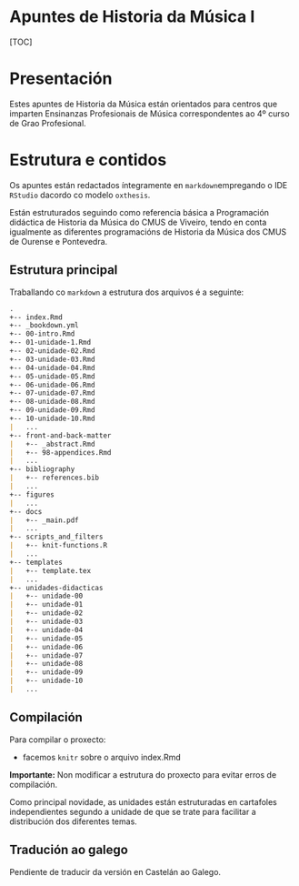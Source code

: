 # Apuntes de Historia da Música I

[TOC]

# Presentación

Estes apuntes de Historia da Música están orientados para centros que imparten Ensinanzas Profesionais de Música correspondentes ao 4º curso de Grao Profesional.

# Estrutura e contidos

Os apuntes están redactados íntegramente en `markdown`empregando o IDE `RStudio` dacordo co modelo `oxthesis`.

Están estruturados seguindo como referencia básica a Programación didáctica de Historia da Música do CMUS de Viveiro, tendo en conta igualmente as diferentes programacións de Historia da Música dos CMUS de Ourense e Pontevedra.

## Estrutura principal

Traballando co `markdown` a estrutura dos arquivos é a seguinte:

```markdown
.
+-- index.Rmd
+-- _bookdown.yml
+-- 00-intro.Rmd
+-- 01-unidade-1.Rmd
+-- 02-unidade-02.Rmd
+-- 03-unidade-03.Rmd
+-- 04-unidade-04.Rmd
+-- 05-unidade-05.Rmd
+-- 06-unidade-06.Rmd
+-- 07-unidade-07.Rmd
+-- 08-unidade-08.Rmd
+-- 09-unidade-09.Rmd
+-- 10-unidade-10.Rmd
|   ...
+-- front-and-back-matter
|   +-- _abstract.Rmd
|   +-- 98-appendices.Rmd
|   ...
+-- bibliography
|   +-- references.bib
|   ...
+-- figures
|   ...
+-- docs
|   +-- _main.pdf
|   ...
+-- scripts_and_filters
|   +-- knit-functions.R
|   ...
+-- templates
|   +-- template.tex
|   ...
+-- unidades-didacticas
|   +-- unidade-00
|   +-- unidade-01
|   +-- unidade-02
|   +-- unidade-03
|   +-- unidade-04
|   +-- unidade-05
|   +-- unidade-06
|   +-- unidade-07
|   +-- unidade-08
|   +-- unidade-09
|   +-- unidade-10
|   ...
```

## Compilación

Para compilar o proxecto: 
- facemos `knitr` sobre o arquivo index.Rmd

**Importante:**
Non modificar a estrutura do proxecto para evitar erros de compilación.  

Como principal novidade, as unidades están estruturadas en cartafoles independientes segundo a unidade de que se trate para facilitar a distribución dos diferentes temas.

## Tradución ao galego

Pendiente de traducir da versión en Castelán ao Galego.

